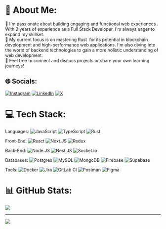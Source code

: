 # 💫 About Me:
🔭 I'm passionate about building engaging and functional web experiences . With 2 years of experience as a Full Stack Developer, I'm always eager to expand my skillset.<br>🌱 My current focus is on mastering Rust ️ for its potential in blockchain development  and high-performance web applications. I'm also diving into the world of backend technologies  to gain a more holistic understanding of web development.<br>💬 Feel free to connect and discuss projects or share your own learning journeys!


## 🌐 Socials:
[![Instagram](https://img.shields.io/badge/Instagram-%23E4405F.svg?logo=Instagram&logoColor=white)](https://instagram.com/bohdan_02) [![LinkedIn](https://img.shields.io/badge/LinkedIn-%230077B5.svg?logo=linkedin&logoColor=white)](https://www.linkedin.com/in/bohdan-mykhailenko-a1849926b/) [![X](https://img.shields.io/badge/X-black.svg?logo=X&logoColor=white)](https://x.com/alfabravo_228) 

# 💻 Tech Stack:
Languages:
![JavaScript](https://img.shields.io/badge/javascript-%23323330.svg?style=plastic&logo=javascript&logoColor=%23F7DF1E) ![TypeScript](https://img.shields.io/badge/typescript-%23007ACC.svg?style=plastic&logo=typescript&logoColor=white) ![Rust](https://img.shields.io/badge/rust-%23000000.svg?style=plastic&logo=rust&logoColor=white)

Front-End:
![React](https://img.shields.io/badge/react-%2320232a.svg?style=plastic&logo=react&logoColor=%2361DAFB) ![Next.JS](https://img.shields.io/badge/Next-black?style=plastic&logo=next.js&logoColor=white) ![Redux](https://img.shields.io/badge/redux-%23593d88.svg?style=plastic&logo=redux&logoColor=white)

Back-End:
![Node.JS](https://img.shields.io/badge/node.js-6DA55F?style=plastic&logo=node.js&logoColor=white) ![Nest.JS](https://img.shields.io/badge/nestjs-%23E0234E.svg?style=plastic&logo=nestjs&logoColor=white) ![Socket.io](https://img.shields.io/badge/Socket.io-black?style=plastic&logo=socket.io&badgeColor=010101)

Databases:
![Postgres](https://img.shields.io/badge/postgres-%23316192.svg?style=plastic&logo=postgresql&logoColor=white) ![MySQL](https://img.shields.io/badge/mysql-4479A1.svg?style=plastic&logo=mysql&logoColor=white) ![MongoDB](https://img.shields.io/badge/MongoDB-%234ea94b.svg?style=plastic&logo=mongodb&logoColor=white) ![Firebase](https://img.shields.io/badge/firebase-%23039BE5.svg?style=plastic&logo=firebase) ![Supabase](https://img.shields.io/badge/Supabase-3ECF8E?style=plastic&logo=supabase&logoColor=white) 

Tools:
![Docker](https://img.shields.io/badge/docker-%230db7ed.svg?style=plastic&logo=docker&logoColor=white) ![Jira](https://img.shields.io/badge/jira-%230A0FFF.svg?style=plastic&logo=jira&logoColor=white) ![GitLab CI](https://img.shields.io/badge/gitlab%20CI-%23181717.svg?style=plastic&logo=gitlab&logoColor=white) ![Postman](https://img.shields.io/badge/Postman-FF6C37?style=plastic&logo=postman&logoColor=white) ![Figma](https://img.shields.io/badge/figma-%23F24E1E.svg?style=plastic&logo=figma&logoColor=white) 

# 📊 GitHub Stats:
![](https://github-readme-stats.vercel.app/api/top-langs/?username=bohdan-mykhailenko&hide=css,scss,html&theme=tokyonight)
[](https://github-readme-stats.vercel.app/api?username=bohdan-mykhailenko&theme=dark&hide_border=false&include_all_commits=false&count_private=false)<br/>

<!--![](https://github-readme-stats.vercel.app/api/top-langs/?username=bohdan-mykhailenko&theme=dark&hide_border=false&include_all_commits=false&count_private=false&layout=compact)<br/>
![](https://github-readme-streak-stats.herokuapp.com/?user=bohdan-mykhailenko&theme=dark&hide_border=false)<br/>
![](https://github-contributor-stats.vercel.app/api?username=bohdan-mykhailenko&limit=5&theme=dark&combine_all_yearly_contributions=true)
-->

---
[![](https://visitcount.itsvg.in/api?id=bohdan-mykhailenko&icon=0&color=0)](https://visitcount.itsvg.in)

